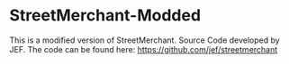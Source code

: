 # StreetMerchant-Modded
This is a modified version of StreetMerchant. Source Code developed by JEF. The code can be found here: https://github.com/jef/streetmerchant
